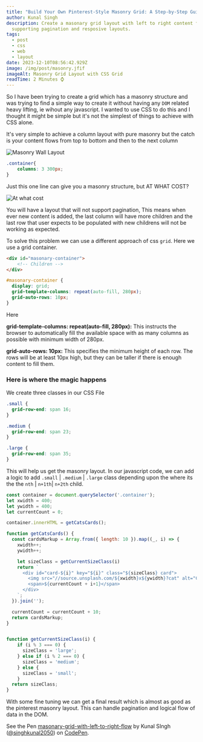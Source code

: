 ```yaml
---
title: "Build Your Own Pinterest-Style Masonry Grid: A Step-by-Step Guide"
author: Kunal Singh
description: Create a masonary grid layout with left to right content flow,
  supporting pagination and resposive layouts.
tags:
  - post
  - css
  - web
  - layout
date: 2023-12-10T08:56:42.929Z
image: /img/post/masonry.jfif
imageAlt: Masonry Grid Layout with CSS Grid
readTime: 2 Minutes ⌚
---
```

So I have been trying to create a grid which has a masonry structure and was trying to find a simple way to create it without having any `DOM` related heavy lifting, ie wihout any javascript. I wanted to use CSS to do this and I thought it might be simple but it's not the simplest of things to achieve with CSS alone.

It's very simple to achieve a column layout with pure masonry but the catch is your content flows from top to bottom and then to the next column

![Masonry Wall Layout](/img/post/image-275.png)

```css
.container{
    columns: 3 300px;
}
```

Just this one line can give you a masonry structure, but AT WHAT COST?

![At what cost ](blob:https://singhkunal2050.dev/f1af0653-bb2b-481e-8755-1004079245e8)

You will have a layout that will not support pagination, This means when ever new content is added, the last column will have more children and the last row that user expects to be populated with new childrens will not be working as expected.

To solve this problem we can use a different approach of css `grid`. Here we use a grid container.

```html
<div id="masonary-container">
    <!-- Children -->
</div>
```

```css
#masonary-container {
  display: grid;
  grid-template-columns: repeat(auto-fill, 280px);
  grid-auto-rows: 10px;
}
```

Here

**grid-template-columns: repeat(auto-fill, 280px):** This instructs the browser to automatically fill the available space with as many columns as possible with minimum width of 280px.

**grid-auto-rows: 10px:** This specifies the minimum height of each row. The rows will be at least 10px high, but they can be taller if there is enough content to fill them.

### Here is where the magic happens

We create three classes in our CSS File

```css
.small {
  grid-row-end: span 16;
}

.medium {
  grid-row-end: span 23;
}

.large {
  grid-row-end: span 35;
}
```

This will help us get the masonry layout. In our javascript code, we can add a logic to add `.small` | `.medium` | `.large` class depending upon the where its the the `nth` | `n+1th`| `n+2th` child.

```js
const container = document.querySelector('.container');
let xwidth = 400;
let ywidth = 400;
let currentCount = 0;

container.innerHTML = getCatsCards();

function getCatsCards() {
  const cardsMarkup = Array.from({ length: 10 }).map((_, i) => {
    xwidth++;
    ywidth++;

    let sizeClass = getCurrentSizeClass(i)
    return `
      <div id="card-${i}" key="${i}" class="${sizeClass} card">
        <img src="//source.unsplash.com/${xwidth}x${ywidth}?cat" alt="Cat Image">
        <span>${currentCount + i+1}</span>
      </div>
    `;
  }).join('');

  currentCount = currentCount + 10;
  return cardsMarkup;
}


function getCurrentSizeClass(i) {
    if (i % 3 === 0) {
      sizeClass = 'large';
    } else if (i % 2 === 0) {
      sizeClass = 'medium';
    } else {
      sizeClass = 'small';
    }
  return sizeClass;
}
```

With some fine tuning we can get a final result which is almost as good as the pinterest masonry layout. This can handle pagination and logical flow of data in the DOM.

&#10; See the Pen <a href="https://codepen.io/singhkunal2050/pen/vYbPVNd">&#10; masonary-grid-with-left-to-right-flow</a> by Kunal SIngh (<a href="https://codepen.io/singhkunal2050">@singhkunal2050</a>)&#10; on <a href="https://codepen.io">CodePen</a>.&#10;